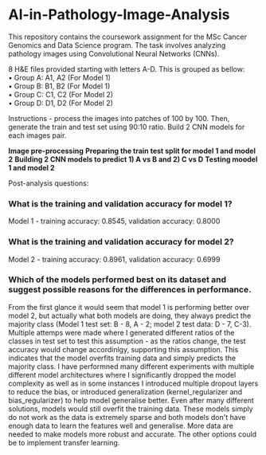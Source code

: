 # AI-in-Pathology-Image-Analysis

This repository contains the coursework assignment for the MSc Cancer Genomics and Data Science program. The task involves analyzing pathology images using Convolutional Neural Networks (CNNs).  

8 H&E files provided starting with letters A-D. This is grouped as bellow:  
• Group A: A1, A2 (For Model 1)  
• Group B: B1, B2 (For Model 1)  
• Group C: C1, C2 (For Model 2)  
• Group D: D1, D2 (For Model 2)  


Instructions - process the images into patches of 100 by 100. Then, generate the train and test set using 90:10 ratio. Build 2 CNN models for each images pair. 

**Image pre-processing**
**Preparing the train test split for model 1 and model 2**
**Building 2 CNN models to predict 1) A vs B and 2) C vs D**
**Testing moodel 1 and model 2**


Post-analysis questions:

### What is the training and validation accuracy for model 1?
Model 1 - training accuracy: 0.8545, validation accuracy: 0.8000

### What is the training and validation accuracy for model 2?
Model 2 - training accuracy: 0.8961, validation accuracy: 0.6999

### Which of the models performed best on its dataset and suggest possible reasons for the differences in performance.

From the first glance it would seem that model 1 is performing better over model 2, but actually what
both models are doing, they always predict the majority class (Model 1 test set: B - 8, A - 2; model 2 test
data: D - 7, C-3). Multiple attemps were made where I generated different ratios of the classes in test set
to test this assumption - as the ratios change, the test accuracy would change accordinlgy, supporting
this assumption. This indicates that the model overfits training data and simply predicts the majority
class. I have performned many different experiments with multiple different model architectures where I
significantly dropped the model complexity as well as in some instances I introduced multiple dropout
layers to reduce the bias, or introduced generalization (kernel_regularizer and bias_regularizer) to help
model generalise better. Even after many different solutions, models would still overfit the training data.
These models simply do not work as the data is extremely sparse and both models don't have enough
data to learn the features well and generalise. More data are needed to make models more robust and
accurate. The other options could be to implement transfer learning.
